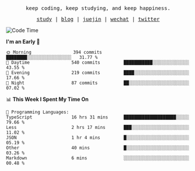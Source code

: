 <p align="center">
  <samp>
    <span>keep coding, keep studying, and keep happiness.</span>
  </samp>
</p>

<p align="center">
  <samp>
    <a href="https://github.com/ouduidui/fe-study">study</a> |
    <a href="https://deweyou.me">blog</a>  |
    <a href="https://juejin.cn/user/4309700183594366">juejin</a> |
    <a href="https://user-images.githubusercontent.com/54696834/165071004-6509e3f2-90c3-448c-9d92-3da42b0c2021.jpeg">wechat</a> |
    <a href="https://twitter.com/ouduidui">twitter</a>
  </samp>
</p>

<!--START_SECTION:waka-->
![Code Time](http://img.shields.io/badge/Code%20Time-3%2C871%20hrs%2010%20mins-blue)

**I'm an Early 🐤** 

```text
🌞 Morning                394 commits         ████████░░░░░░░░░░░░░░░░░   31.77 % 
🌆 Daytime                540 commits         ███████████░░░░░░░░░░░░░░   43.55 % 
🌃 Evening                219 commits         ████░░░░░░░░░░░░░░░░░░░░░   17.66 % 
🌙 Night                  87 commits          ██░░░░░░░░░░░░░░░░░░░░░░░   07.02 % 
```


📊 **This Week I Spent My Time On** 

```text
💬 Programming Languages: 
TypeScript               16 hrs 31 mins      ████████████████████░░░░░   79.66 % 
Less                     2 hrs 17 mins       ███░░░░░░░░░░░░░░░░░░░░░░   11.02 % 
JSON                     1 hr 4 mins         █░░░░░░░░░░░░░░░░░░░░░░░░   05.19 % 
Other                    40 mins             █░░░░░░░░░░░░░░░░░░░░░░░░   03.26 % 
Markdown                 6 mins              ░░░░░░░░░░░░░░░░░░░░░░░░░   00.48 % 
```


<!--END_SECTION:waka-->
